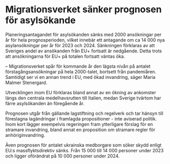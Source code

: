 # Migrationsverket sänker prognosen för asylsökande

Planeringsantagandet för asylsökanden sänks med 2000 ansökningar per år för hela prognosperioden, vilket innebär ett antagande om ca 14 000 nya asylansökningar per år för 2023 och 2024\. Sänkningen förklaras av att Sveriges andel av ansökanden från EU\+ fortsatt är nedgående. Detta trots att ansökningarna för EU\+ på totalen fortsatt väntas öka.

– Migrationsverket spår för kommande år den lägsta nivån på antalet förstagångsansökningar på hela 2000\-talet, bortsett från pandemiåren. Samtidigt ser vi en annan trend i EU, med ökad invandring, säger Maria Malmer Stenergard.

Utvecklingen inom EU förklaras bland annat av en ökning av ankomster längs den centrala medelhavsrutten till Italien, medan Sverige tvärtom har färre asylsökanden än föregående år.

Prognosen utgår från gällande lagstiftning och regelverk och tar hänsyn till föreslagna lagändringar i framlagda propositioner \- inte aviserad politik. Inom kort lägger exempelvis regeringen fram ytterligare förslag för en stramare invandring, bland annat en proposition om stramare regler för anhöriginvandring.

Även prognosen för antalet ukrainska medborgare som söker skydd enligt EU:s massflyktsdirektiv sänks. Från 15 000 till 14 000 personer under 2023 och ligger oförändrat på 10 000 personer under 2024\.
